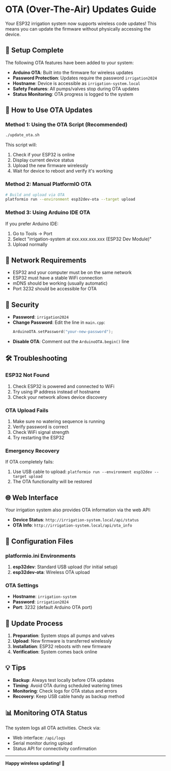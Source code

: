 # OTA (Over-The-Air) Updates Guide

Your ESP32 irrigation system now supports wireless code updates! This means you can update the firmware without physically accessing the device.

## 🔧 Setup Complete

The following OTA features have been added to your system:

- **Arduino OTA**: Built into the firmware for wireless updates
- **Password Protection**: Updates require the password `irrigation2024`
- **Hostname**: Device is accessible as `irrigation-system.local`
- **Safety Features**: All pumps/valves stop during OTA updates
- **Status Monitoring**: OTA progress is logged to the system

## 🚀 How to Use OTA Updates

### Method 1: Using the OTA Script (Recommended)
```bash
./update_ota.sh
```

This script will:
1. Check if your ESP32 is online
2. Display current device status
3. Upload the new firmware wirelessly
4. Wait for device to reboot and verify it's working

### Method 2: Manual PlatformIO OTA
```bash
# Build and upload via OTA
platformio run --environment esp32dev-ota --target upload
```

### Method 3: Using Arduino IDE OTA
If you prefer Arduino IDE:
1. Go to Tools → Port
2. Select "irrigation-system at xxx.xxx.xxx.xxx (ESP32 Dev Module)"
3. Upload normally

## 📡 Network Requirements

- ESP32 and your computer must be on the same network
- ESP32 must have a stable WiFi connection
- mDNS should be working (usually automatic)
- Port 3232 should be accessible for OTA

## 🔐 Security

- **Password**: `irrigation2024`
- **Change Password**: Edit the line in `main.cpp`:
  ```cpp
  ArduinoOTA.setPassword("your-new-password");
  ```
- **Disable OTA**: Comment out the `ArduinoOTA.begin()` line

## 🛠️ Troubleshooting

### ESP32 Not Found
1. Check ESP32 is powered and connected to WiFi
2. Try using IP address instead of hostname
3. Check your network allows device discovery

### OTA Upload Fails
1. Make sure no watering sequence is running
2. Verify password is correct
3. Check WiFi signal strength
4. Try restarting the ESP32

### Emergency Recovery
If OTA completely fails:
1. Use USB cable to upload: `platformio run --environment esp32dev --target upload`
2. The OTA functionality will be restored

## 🌐 Web Interface

Your irrigation system also provides OTA information via the web API:

- **Device Status**: `http://irrigation-system.local/api/status`
- **OTA Info**: `http://irrigation-system.local/api/ota_info`

## 📝 Configuration Files

### platformio.ini Environments

1. **esp32dev**: Standard USB upload (for initial setup)
2. **esp32dev-ota**: Wireless OTA upload

### OTA Settings
- **Hostname**: `irrigation-system`
- **Password**: `irrigation2024` 
- **Port**: 3232 (default Arduino OTA port)

## 🔄 Update Process

1. **Preparation**: System stops all pumps and valves
2. **Upload**: New firmware is transferred wirelessly  
3. **Installation**: ESP32 reboots with new firmware
4. **Verification**: System comes back online

## 💡 Tips

- **Backup**: Always test locally before OTA updates
- **Timing**: Avoid OTA during scheduled watering times
- **Monitoring**: Check logs for OTA status and errors
- **Recovery**: Keep USB cable handy as backup method

## 📊 Monitoring OTA Status

The system logs all OTA activities. Check via:
- Web interface: `/api/logs`
- Serial monitor during upload
- Status API for connectivity confirmation

---

**Happy wireless updating! 🌱**

